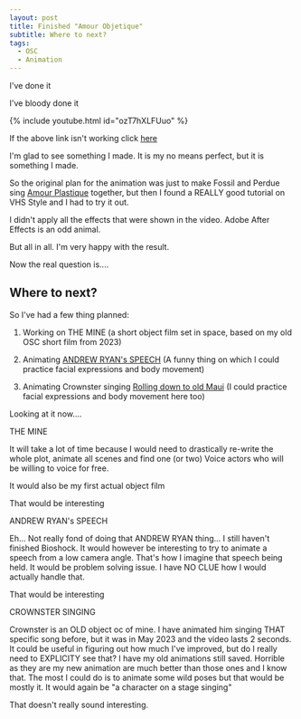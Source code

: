 ```yaml
---
layout: post
title: Finished "Amour Objetique"
subtitle: Where to next?
tags:
  - OSC
  - Animation
---
```

I've done it

I've bloody done it

{% include youtube.html id="ozT7hXLFUuo" %}

If the above link isn't working click [here](https://www.youtube.com/watch?v=ozT7hXLFUuo)


I'm glad to see something I made. It is my no means perfect, but it is something I made. 


So the original plan for the animation was just to make Fossil and Perdue sing [Amour Plastique](https://www.youtube.com/watch?v=h_IKqQ9-4OU) together, but then I found a REALLY good tutorial on VHS Style and I had to try it out. 

I didn't apply all the effects that were shown in the video. Adobe After Effects is an odd animal. 

But all in all. I'm very happy with the result.


Now the real question is....

## Where to next?



So I've had a few thing planned:

1) Working on THE MINE (a short object film set in space, based on my old OSC short film from 2023)

2) Animating [ANDREW RYAN's SPEECH](https://www.youtube.com/watch?v=rnEDJ6tGr3s) (A funny thing on which I could practice facial expressions and body movement)

3) Animating Crownster singing [Rolling down to old Maui](https://www.youtube.com/watch?v=rCKJM2juNhk) (I could practice facial expressions and body movement here too)




Looking at it now....


THE MINE 

It will take a lot of time because I would need to drastically re-write the whole plot, animate all scenes and find one (or two) Voice actors who will be willing to voice for free.

It would also be my first actual object film

That would be interesting


ANDREW RYAN's SPEECH 

Eh... Not really fond of doing that ANDREW RYAN thing... I still haven't finished Bioshock. It would however be interesting to try to animate a speech from a low camera angle. That's how I imagine that speech being held. It would be problem solving issue. I have NO CLUE how I would actually handle that.

That would be interesting


CROWNSTER SINGING

Crownster is an OLD object oc of mine. I have animated him singing THAT specific song before, but it was in May 2023 and the video lasts 2 seconds. It could be useful in figuring out how much I've improved, but do I really need to EXPLICITY see that? I have my old animations still saved. Horrible as they are my new animation are much better than those ones and I know that. The most I could do is to animate some wild poses but that would be mostly it. It would again be "a character on a stage singing"

That doesn't really sound interesting.









